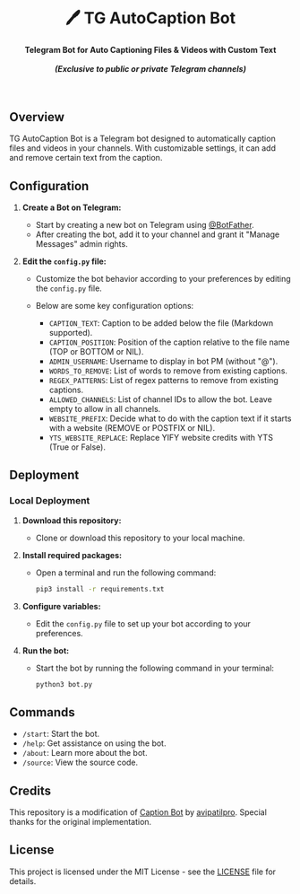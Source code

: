 <h1 align='center'>🖊️ TG AutoCaption Bot </h1>

<h4 align='center'>
    Telegram Bot for Auto Captioning Files & Videos with Custom Text<br><br>
    <i>(Exclusive to public or private Telegram channels)</i> 
</h4><br>

## Overview

TG AutoCaption Bot is a Telegram bot designed to automatically caption files and videos in your channels. With customizable settings, it can add and remove certain text from the caption.

## Configuration

1. **Create a Bot on Telegram:**
   - Start by creating a new bot on Telegram using [@BotFather](https://t.me/BotFather).
   - After creating the bot, add it to your channel and grant it "Manage Messages" admin rights.

2. **Edit the `config.py` file:**
   - Customize the bot behavior according to your preferences by editing the `config.py` file.
   - Below are some key configuration options:

     - `CAPTION_TEXT`: Caption to be added below the file (Markdown supported).
     - `CAPTION_POSITION`: Position of the caption relative to the file name (TOP or BOTTOM or NIL).
     - `ADMIN_USERNAME`: Username to display in bot PM (without "@").
     - `WORDS_TO_REMOVE`: List of words to remove from existing captions.
     - `REGEX_PATTERNS`: List of regex patterns to remove from existing captions.
     - `ALLOWED_CHANNELS`: List of channel IDs to allow the bot. Leave empty to allow in all channels.
     - `WEBSITE_PREFIX`: Decide what to do with the caption text if it starts with a website (REMOVE or POSTFIX or NIL).
     - `YTS_WEBSITE_REPLACE`: Replace YIFY website credits with YTS (True or False).

## Deployment

### Local Deployment

1. **Download this repository:**
   - Clone or download this repository to your local machine.

2. **Install required packages:**
   - Open a terminal and run the following command:
     ```bash
     pip3 install -r requirements.txt
     ```

3. **Configure variables:**
   - Edit the `config.py` file to set up your bot according to your preferences.

4. **Run the bot:**
   - Start the bot by running the following command in your terminal:
     ```bash
     python3 bot.py
     ```

## Commands

- `/start`: Start the bot.
- `/help`: Get assistance on using the bot.
- `/about`: Learn more about the bot.
- `/source`: View the source code.

## Credits

This repository is a modification of [Caption Bot](https://github.com/avipatilpro/Caption-Bot) by [avipatilpro](https://github.com/avipatilpro). Special thanks for the original implementation.

## License

This project is licensed under the MIT License - see the [LICENSE](LICENSE) file for details.
